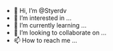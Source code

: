 - 👋 Hi, I’m @Styerdv
- 👀 I’m interested in ...
- 🌱 I’m currently learning ...
- 💞️ I’m looking to collaborate on ...
- 📫 How to reach me ...

<!---
Styerdv/Styerdv is a ✨ special ✨ repository because its `README.md` (this file) appears on your GitHub profile.
You can click the Preview link to take a look at your changes.
--->
